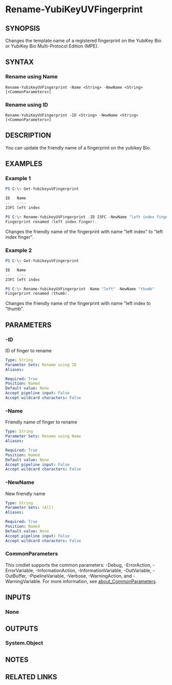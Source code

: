 ﻿---
external help file: powershellYK.dll-Help.xml
Module Name: powershellYK
online version:
schema: 2.0.0
---

# Rename-YubiKeyUVFingerprint

## SYNOPSIS
Changes the template name of a registered fingerprint on the YubiKey Bio or YubiKey Bio Multi-Protocol Edition (MPE).

## SYNTAX

### Rename using Name
```
Rename-YubiKeyUVFingerprint -Name <String> -NewName <String> [<CommonParameters>]
```

### Rename using ID
```
Rename-YubiKeyUVFingerprint -ID <String> -NewName <String> [<CommonParameters>]
```

## DESCRIPTION
You can update the friendly name of a fingerprint on the yubikey Bio.

## EXAMPLES

### Example 1
```powershell
PS C:\> Get-YubikeyuVFingerprint

ID   Name
--   ----
23FC left index

PS C:\> Rename-YubikeyUVFingerprint -ID 23FC -NewName "left index finger"
Fingerprint renamed (left index finger).
```

Changes the friendly name of the fingerprint with name "left index" to "left index finger".

### Example 2
```powershell
PS C:\> Get-YubikeyuVFingerprint

ID   Name
--   ----
23FC left index

PS C:\> Rename-YubikeyUVFingerprint -Name "left" -NewName "thumb"
Fingerprint renamed (thumb).
```

Changes the friendly name of the fingerprint with name "left index to "thumb".

## PARAMETERS

### -ID
ID of finger to rename

```yaml
Type: String
Parameter Sets: Rename using ID
Aliases:

Required: True
Position: Named
Default value: None
Accept pipeline input: False
Accept wildcard characters: False
```

### -Name
Friendly name of finger to rename

```yaml
Type: String
Parameter Sets: Rename using Name
Aliases:

Required: True
Position: Named
Default value: None
Accept pipeline input: False
Accept wildcard characters: False
```

### -NewName
New friendly name

```yaml
Type: String
Parameter Sets: (All)
Aliases:

Required: True
Position: Named
Default value: None
Accept pipeline input: False
Accept wildcard characters: False
```

### CommonParameters
This cmdlet supports the common parameters: -Debug, -ErrorAction, -ErrorVariable, -InformationAction, -InformationVariable, -OutVariable, -OutBuffer, -PipelineVariable, -Verbose, -WarningAction, and -WarningVariable. For more information, see [about_CommonParameters](http://go.microsoft.com/fwlink/?LinkID=113216).

## INPUTS

### None

## OUTPUTS

### System.Object
## NOTES

## RELATED LINKS
